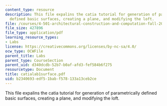 ```yaml
---
content_type: resource
description: This file expalins the catia tutorial for generation of parametrically
  defined basic surfaces, creating a plane, and modifying the loft.
file: /courses/4-501-architectural-construction-and-computation-fall-2005/b2340693edf51babf578133a13ceb2ce_catialab1surface.pdf
file_size: 427896
file_type: application/pdf
learning_resource_types:
- Labs
license: https://creativecommons.org/licenses/by-nc-sa/4.0/
ocw_type: OCWFile
parent_title: Labs
parent_type: CourseSection
parent_uid: d340dcdb-52b7-b0af-afd3-fef584b6f275
resourcetype: Document
title: catialab1surface.pdf
uid: b2340693-edf5-1bab-f578-133a13ceb2ce
---
```

This file expalins the catia tutorial for generation of parametrically defined basic surfaces, creating a plane, and modifying the loft.